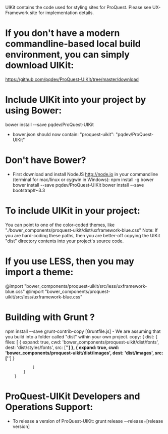 UIKit contains the code used for styling sites for ProQuest. Please see UX-Framework site for implementation details.

# If you don't have a modern commandline-based local build environment, you can simply download UIKit:
https://github.com/pqdev/ProQuest-UIKit/tree/master/download

# Include UIKit into your project by using Bower:
bower install --save pqdev/ProQuest-UIKit
* bower.json should now contain:  "proquest-uikit": "pqdev/ProQuest-UIKit"

# Don't have Bower?
* First download and install NodeJS http://node.io
in your commandline (terminal for mac/linux or cygwin in Windows):
npm install -g bower
bower install --save pqdev/ProQuest-UIKit
bower install --save bootstrap#~3.3

# To include UIKit in your project:
You can point to one of the color-coded themes, like "./bower_components/proquest-uikit/dist/uxframework-blue.css"
Note: If you are hard-coding these paths, then you are better-off copying the UIKit "dist" directory contents into your project's source code.

# If you use LESS, then you may import a theme:
@import "bower_components/proquest-uikit/src/less/uxframework-blue.css"
@import "bower_components/proquest-uikit/src/less/uxframework-blue.css"


# Building with Grunt ?
npm install --save grunt-contrib-copy 
[Gruntfile.js] - We are assuming that you build into a folder called "dist" within your own project.
   copy: {
			dist: {
				files: [
					{
						expand: true,
						cwd: 'bower_components/proquest-uikit/dist/fonts',
						dest: 'dist/styles/fonts',
						src: ['**']
					},
					{
						expand: true,
						cwd: 'bower_components/proquest-uikit/dist/images',
						dest: 'dist/images',
						src: ['**']
					}

				]
			}
		}

# ProQuest-UIKit Developers and Operations Support:
* To release a version of ProQuest-UIKit:
grunt release --release=[release version]
